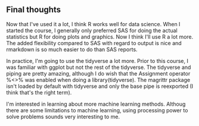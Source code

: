 ## Final thoughts

Now that I've used it a lot, I think R works well for data science.  When I started the course, I generally only preferred SAS for doing the actual statistics but R for doing plots and graphics.  Now I think I'll use R a lot more.  The added flexibility compared to SAS with regard to output is nice and rmarkdown is so much easier to do than SAS reports.

In practice, I'm going to use the tidyverse a lot more.  Prior to this course, I was familiar with ggplot but not the rest of the tidyverse.  The tidyverse and piping are pretty amazing, although I do wish that the Assignment operator %<>% was enabled when doing a library(tidyverse).  The magrittr package isn't loaded by default with tidyverse and only the base pipe is reexported (I think that's the right term).

I'm interested in learning about more machine learning methods.  Althoug there are some limitations to machine learning, using processing power to solve problems sounds very interesting to me.
